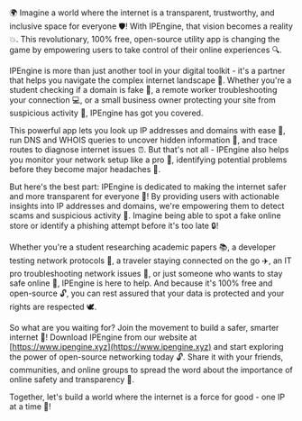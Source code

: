 🌍️ Imagine a world where the internet is a transparent, trustworthy, and inclusive space for everyone 🛡️! With IPEngine, that vision becomes a reality 💥. This revolutionary, 100% free, open-source utility app is changing the game by empowering users to take control of their online experiences 🔍.

IPEngine is more than just another tool in your digital toolkit - it's a partner that helps you navigate the complex internet landscape 📡. Whether you're a student checking if a domain is fake 🤔, a remote worker troubleshooting your connection 💻, or a small business owner protecting your site from suspicious activity 🚫, IPEngine has got you covered.

This powerful app lets you look up IP addresses and domains with ease 📍, run DNS and WHOIS queries to uncover hidden information 🔮, and trace routes to diagnose internet issues ⏰. But that's not all - IPEngine also helps you monitor your network setup like a pro 👀, identifying potential problems before they become major headaches 🤯.

But here's the best part: IPEngine is dedicated to making the internet safer and more transparent for everyone 🌈! By providing users with actionable insights into IP addresses and domains, we're empowering them to detect scams and suspicious activity 💸. Imagine being able to spot a fake online store or identify a phishing attempt before it's too late 🔒!

Whether you're a student researching academic papers 📚, a developer testing network protocols 🤖, a traveler staying connected on the go ✈️, an IT pro troubleshooting network issues 💼, or just someone who wants to stay safe online 👥, IPEngine is here to help. And because it's 100% free and open-source 🔓, you can rest assured that your data is protected and your rights are respected 🕊️.

So what are you waiting for? Join the movement to build a safer, smarter internet 🚀! Download IPEngine from our website at [https://www.ipengine.xyz](https://www.ipengine.xyz) and start exploring the power of open-source networking today 🔓. Share it with your friends, communities, and online groups to spread the word about the importance of online safety and transparency 💬.

Together, let's build a world where the internet is a force for good - one IP at a time 🌟!